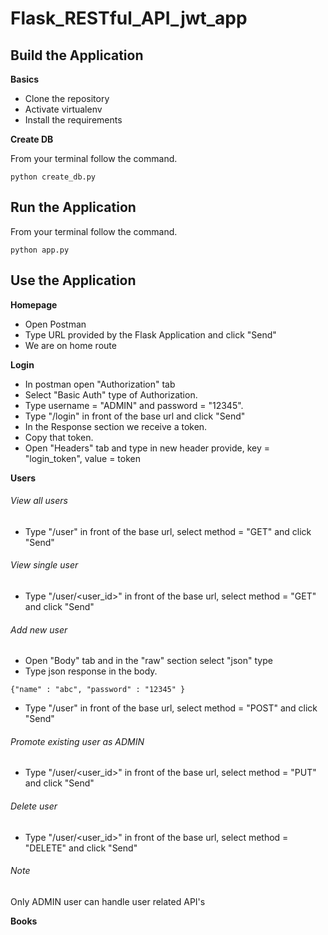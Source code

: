 # Flask_RESTful_API_jwt_app
## Build the Application
**Basics**
- Clone the repository
- Activate virtualenv
- Install the requirements

**Create DB**

From your terminal follow the command. 
```
python create_db.py
```
## Run the Application
From your terminal follow the command. 
```
python app.py
```
## Use the Application

**Homepage**

- Open Postman
- Type URL provided by the Flask Application and click "Send"
- We are on home route

**Login**

- In postman open "Authorization" tab
- Select "Basic Auth" type of Authorization.
- Type username = "ADMIN" and password = "12345".
- Type "/login" in front of the base url and click "Send"
- In the Response section we receive a token.
- Copy that token.
- Open "Headers" tab and type in new header provide, key = "login_token", value = token

**Users**

###### View all users

- Type "/user" in front of the base url, select method = "GET" and click "Send"

###### View single user

- Type "/user/<user_id>" in front of the base url, select method = "GET" and click "Send"

###### Add new user

- Open "Body" tab and in the "raw" section select "json" type
- Type json response in the body.

```
{"name" : "abc", "password" : "12345" }
```
- Type "/user" in front of the base url, select method = "POST" and click "Send"

###### Promote existing user as ADMIN

- Type "/user/<user_id>" in front of the base url, select method = "PUT" and click "Send"

###### Delete user

- Type "/user/<user_id>" in front of the base url, select method = "DELETE" and click "Send"

###### Note

Only ADMIN user can handle user related API's

**Books**
